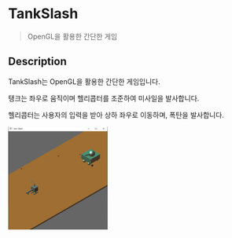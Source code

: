 # TankSlash

> OpenGL을 활용한 간단한 게임

## Description

TankSlash는 OpenGL을 활용한 간단한 게임입니다. 

탱크는 좌우로 움직이며 헬리콥터를 조준하여 미사일을 발사합니다. 

헬리콥터는 사용자의 입력을 받아 상하 좌우로 이동하며, 폭탄을 발사합니다.

<img src="https://github.com/rloJo/TankSlash/blob/master/AssetReadMe/PlayImg.PNG" width="40%" height="40%"/>
